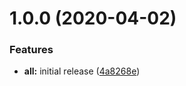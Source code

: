 # 1.0.0 (2020-04-02)


### Features

* **all:** initial release ([4a8268e](https://github.com/LifeWay/kubectl-roll-plugin/commit/4a8268e27e4c9645577d3a9820900bc32d881a1b))
